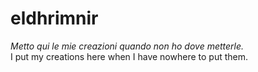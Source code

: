 # eldhrimnir

*Metto qui le mie creazioni quando non ho dove metterle.*  
I put my creations here when I have nowhere to put them.
